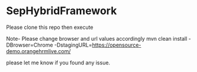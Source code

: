 # SepHybridFramework

Please clone this repo then execute

Note- Please change browser and url values accordingly
mvn clean install -DBrowser=Chrome -DstagingURL=https://opensource-demo.orangehrmlive.com/

please let me know if you found any issue.
